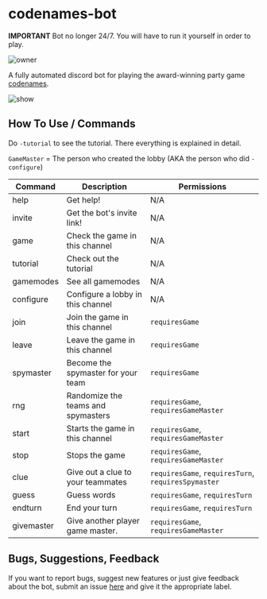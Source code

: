 # codenames-bot

**IMPORTANT** Bot no longer 24/7. You will have to run it yourself in order to play. 

 ![owner](https://discordbots.org/api/widget/owner/606487052992905247.svg)

A fully automated discord bot for playing the award-winning party game [codenames](https://en.wikipedia.org/wiki/Codenames_(board_game)).

![show](https://i.imgur.com/K9qx1nW.gif)

## How To Use / Commands

Do `-tutorial` to see the tutorial. There everything is explained in detail.

`GameMaster` = The person who created the lobby (AKA the person who did `-configure`)


| Command       | Description   | Permissions  |
| ------------- | ------------- |------------- |
| help          | Get help!     | N/A          |
| invite        | Get the bot's invite link!   | N/A |
| game          | Check the game in this channel  | N/A |
| tutorial          | Check out the tutorial     | N/A  |
| gamemodes       | See all gamemodes  | N/A |
| configure       | Configure a lobby in this channel   | N/A |
| join          | Join the game in this channel  | `requiresGame` |
| leave          | Leave the game in this channel | `requiresGame` |
| spymaster       | Become the spymaster for your team | `requiresGame` |
| rng         | Randomize the teams and spymasters  | `requiresGame`, `requiresGameMaster` |
| start          | Starts the game in this channel  | `requiresGame`, `requiresGameMaster` |
| stop         | Stops the game  | `requiresGame`, `requiresGameMaster` |
| clue         | Give out a clue to your teammates | `requiresGame`, `requiresTurn`, `requiresSpymaster` |
| guess          | Guess words  | `requiresGame`, `requiresTurn` |
| endturn      | End your turn | `requiresGame`, `requiresTurn` |
| givemaster      | Give another player game master.  | `requiresGame`, `requiresGameMaster` |

## Bugs, Suggestions, Feedback

If you want to report bugs, suggest new features or just give feedback about the bot, submit an issue [here](https://github.com/GoogleFeud/codenames-bot/issues) and give it the appropriate label.

